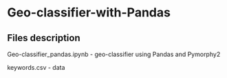 # Geo-classifier-with-Pandas

## Files description

Geo-classifier_pandas.ipynb - geo-classifier using Pandas and Pymorphy2

keywords.csv - data
